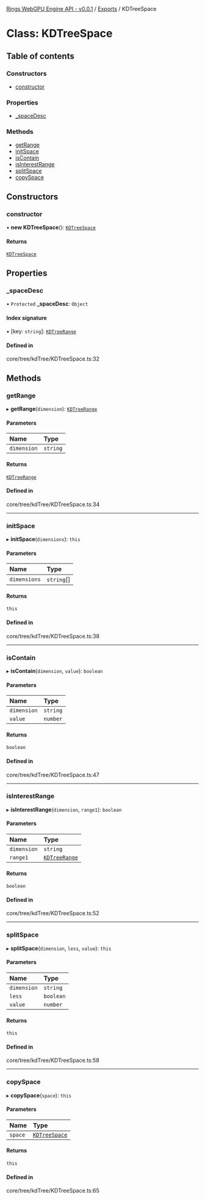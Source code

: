 [Rings WebGPU Engine API - v0.0.1](../README.md) / [Exports](../modules.md) / KDTreeSpace

# Class: KDTreeSpace

## Table of contents

### Constructors

- [constructor](KDTreeSpace.md#constructor)

### Properties

- [\_spaceDesc](KDTreeSpace.md#_spacedesc)

### Methods

- [getRange](KDTreeSpace.md#getrange)
- [initSpace](KDTreeSpace.md#initspace)
- [isContain](KDTreeSpace.md#iscontain)
- [isInterestRange](KDTreeSpace.md#isinterestrange)
- [splitSpace](KDTreeSpace.md#splitspace)
- [copySpace](KDTreeSpace.md#copyspace)

## Constructors

### constructor

• **new KDTreeSpace**(): [`KDTreeSpace`](KDTreeSpace.md)

#### Returns

[`KDTreeSpace`](KDTreeSpace.md)

## Properties

### \_spaceDesc

• `Protected` **\_spaceDesc**: `Object`

#### Index signature

▪ [key: `string`]: [`KDTreeRange`](KDTreeRange.md)

#### Defined in

core/tree/kdTree/KDTreeSpace.ts:32

## Methods

### getRange

▸ **getRange**(`dimension`): [`KDTreeRange`](KDTreeRange.md)

#### Parameters

| Name | Type |
| :------ | :------ |
| `dimension` | `string` |

#### Returns

[`KDTreeRange`](KDTreeRange.md)

#### Defined in

core/tree/kdTree/KDTreeSpace.ts:34

___

### initSpace

▸ **initSpace**(`dimensions`): `this`

#### Parameters

| Name | Type |
| :------ | :------ |
| `dimensions` | `string`[] |

#### Returns

`this`

#### Defined in

core/tree/kdTree/KDTreeSpace.ts:38

___

### isContain

▸ **isContain**(`dimension`, `value`): `boolean`

#### Parameters

| Name | Type |
| :------ | :------ |
| `dimension` | `string` |
| `value` | `number` |

#### Returns

`boolean`

#### Defined in

core/tree/kdTree/KDTreeSpace.ts:47

___

### isInterestRange

▸ **isInterestRange**(`dimension`, `range1`): `boolean`

#### Parameters

| Name | Type |
| :------ | :------ |
| `dimension` | `string` |
| `range1` | [`KDTreeRange`](KDTreeRange.md) |

#### Returns

`boolean`

#### Defined in

core/tree/kdTree/KDTreeSpace.ts:52

___

### splitSpace

▸ **splitSpace**(`dimension`, `less`, `value`): `this`

#### Parameters

| Name | Type |
| :------ | :------ |
| `dimension` | `string` |
| `less` | `boolean` |
| `value` | `number` |

#### Returns

`this`

#### Defined in

core/tree/kdTree/KDTreeSpace.ts:58

___

### copySpace

▸ **copySpace**(`space`): `this`

#### Parameters

| Name | Type |
| :------ | :------ |
| `space` | [`KDTreeSpace`](KDTreeSpace.md) |

#### Returns

`this`

#### Defined in

core/tree/kdTree/KDTreeSpace.ts:65

